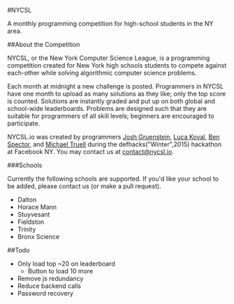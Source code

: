 #NYCSL

A monthly programming competition for high-school students in the NY area.

##About the Competition

NYCSL, or the New York Computer Science League, is a programming competition created for New York high schools students to compete against each-other while solving algorithmic computer science problems.

Each month at midnight a new challenge is posted. Programmers in NYCSL have one month to upload as many solutions as they like; only the top score is counted. Solutions are instantly graded and put up on both global and school-wide leaderboards. Problems are designed such that they are suitable for programmers of all skill levels; beginners are encouraged to participate.

NYCSL.io was created by programmers [Josh Gruenstein](https://github.com/joshuagruenstein), [Luca Koval](https://github.com/G4Cool), [Ben Spector](https://github.com/Sydriax), and [Michael Truell](https://github.com/truell20) during the defhacks("Winter",2015) hackathon at Facebook NY. You may contact us at contact@nycsl.io. 

###Schools

Currently the following schools are supported. If you'd like your school to be added, please contact us (or make a pull request).

- Dalton
- Horace Mann
- Stuyvesant
- Fieldston
- Trinity
- Bronx Science


##Todo

- Only load top ~20 on leaderboard
	- Button to load 10 more 
- Remove js redundancy
- Reduce backend calls
- Password recovery
